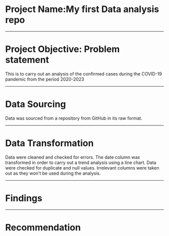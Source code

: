 # Project Name:My first Data analysis repo


---
# Project Objective: Problem statement
This is to carry out an analysis of the confirmed cases during the COVID-19 pandemic from the period 2020-2023


---
# Data Sourcing
Data was sourced from a repository from GitHub in its raw format. 

---
# Data Transformation
Data were cleaned and checked for errors. The date column was transformed in order to carry out a trend analysis using a line chart. Data were checked for duplicate and null values. Irrelevant columns were taken out as they won't be used during the analysis.

---
# Findings


---
# Recommendation


